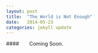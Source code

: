```yaml
---
layout: post
title:  "The World is Not Enough"
date:   2014-05-23
categories: jekyll update
---
```

####&emsp;&emsp;Coming Soon.